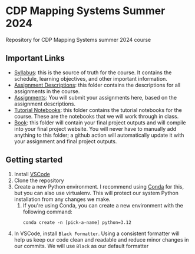 # CDP Mapping Systems Summer 2024

Repository for CDP Mapping Systems summer 2024 course

## Important Links

- [Syllabus](Syllabus/syllabus.md): this is the source of truth for the course. It contains the schedule, learning objectives, and other important information.
- [Assignment Descriptions](Assignment_Descriptions): this folder contains the descriptions for all assignments in the course.
- [Assignments](Assignments): You will submit your assignments here, based on the assignment descriptions.
- [Tutorial Notebooks](Tutorials): this folder contains the tutorial notebooks for the course. These are the notebooks that we will work through in class.
- [Book](Book): this folder will contain your final project outputs and will compile into your final project website. You will never have to manually add anything to this folder; a github action will automatically update it with your assignment and final project outputs.

## Getting started

1. Install [VSCode](https://code.visualstudio.com/)
2. Clone the repository
3. Create a new Python environment. I recommend using [Conda](https://conda.io/projects/conda/en/latest/user-guide/install/index.html) for this, but you can also use virtualenv. This will protect our system Python installation from any changes we make.
   1. If you're using Conda, you can create a new environment with the following command:
      ```
      conda create -n [pick-a-name] python=3.12
      ```
4. In VSCode, install `Black Formatter`. Using a consistent formatter will help us keep our code clean and readable and reduce minor changes in our commits. We will use `Black` as our default formatter
